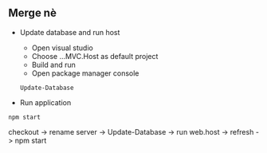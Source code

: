 ## Merge nè

- Update database and run host
    - Open visual studio
    - Choose ...MVC.Host as default project
    - Build and run
    - Open package manager console
    ```
    Update-Database
    ```

- Run application
```
npm start
```


checkout -> rename server ->
Update-Database -> run web.host ->
refresh -> npm start
